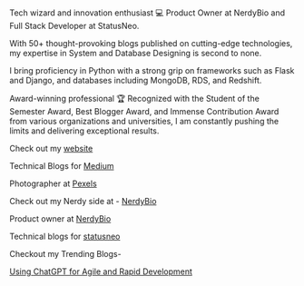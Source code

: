 Tech wizard and innovation enthusiast 💻 Product Owner at NerdyBio and Full Stack Developer at StatusNeo.

With 50+ thought-provoking blogs published on cutting-edge technologies, my expertise in System and Database Designing is second to none.

I bring proficiency in Python with a strong grip on frameworks such as Flask and Django, and databases including MongoDB, RDS, and Redshift.

Award-winning professional 🏆 Recognized with the Student of the Semester Award, Best Blogger Award, and Immense Contribution Award from various organizations and universities, I am constantly pushing the limits and delivering exceptional results. 

Check out my [website](https://www.utkarshshukla.com/)

Technical Blogs for [Medium](https://medium.com/@utkarshshukla.author)

Photographer at [Pexels](https://www.pexels.com/@utkarsh-shukla-204757820/)

Check out my Nerdy side at - [NerdyBio](https://www.nerdybio.com/interview/?search=Utkarsh.Shukla)

Product owner at [NerdyBio](https://www.nerdybio.com/)

Technical blogs for [statusneo](https://statusneo.com/author/utkarsh-shukla)

Checkout my Trending Blogs-

[Using ChatGPT for Agile and Rapid Development](https://medium.com/devops-dev/using-chatgpt-for-agile-and-rapid-development-57f572b412d3)

